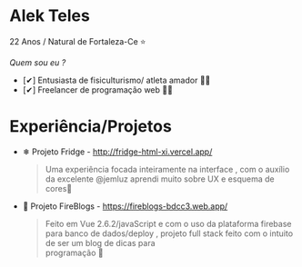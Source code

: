 # Alek Teles
   22 Anos / Natural de Fortaleza-Ce ⭐
  

*Quem sou eu ?*
 
- [✔] Entusiasta de fisiculturismo/ atleta amador 🏋️‍♀️
- [✔] Freelancer de programação web 👨‍💻


# Experiência/Projetos
- ❄  Projeto Fridge  - http://fridge-html-xi.vercel.app/
  > Uma experiência focada inteiramente na interface , com o auxílio da excelente  @jemluz aprendi muito sobre UX e esquema de cores🌈


-  📘 Projeto FireBlogs -  https://fireblogs-bdcc3.web.app/
   > Feito em Vue 2.6.2/javaScript e com o uso da plataforma firebase para banco de dados/deploy , projeto full stack feito com o intuito de ser um blog de dicas para   
   > programação  💬
